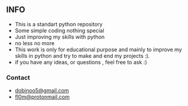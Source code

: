 ## INFO
 - This is a standart python repository
 - Some simple coding nothing special
 - Just improving my skills with python
 - no less no more
 - This work is only for educational purpose and mainly to improve my skills in python and try to make and end my projects :).
 - if you have any ideas, or questions , feel free to ask :)

 ### Contact
  - dobinoo5@gmail.com
  - fl0m@protonmail.com
